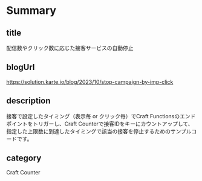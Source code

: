 # Summary

## title

配信数やクリック数に応じた接客サービスの自動停止

## blogUrl
https://solution.karte.io/blog/2023/10/stop-campaign-by-imp-click

## description

接客で設定したタイミング（表示毎 or クリック毎）でCraft Functionsのエンドポイントをトリガーし、Craft Counterで接客IDをキーにカウントアップして、指定した上限数に到達したタイミングで該当の接客を停止するためのサンプルコードです。

## category

Craft Counter

